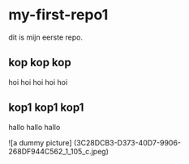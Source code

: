 # my-first-repo1

dit is mijn eerste repo.

## kop kop kop

hoi hoi hoi hoi hoi

## kop1 kop1 kop1
hallo hallo hallo

![a dummy picture] (3C28DCB3-D373-40D7-9906-268DF944C562_1_105_c.jpeg)
